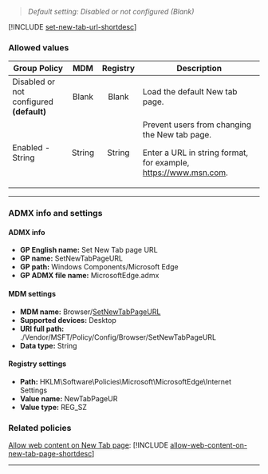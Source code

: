 <!-- ## Set New Tab page URL
>*Supported versions: Microsoft Edge on Windows 10, next major version*<br> -->
>*Default setting:  Disabled or not configured (Blank)*

[!INCLUDE [set-new-tab-url-shortdesc](../shortdesc/set-new-tab-url-shortdesc.md)]

### Allowed values

|Group Policy  |MDM |Registry |Description |
|---|:---:|:---:|---|
|Disabled or not configured<br>**(default)** |Blank |Blank |Load the default New tab page. |
|Enabled - String |String |String |Prevent users from changing the New tab page.<p>Enter a URL in string format, for example, https://www.msn.com. |
---

### ADMX info and settings
#### ADMX info
- **GP English name:** Set New Tab page URL
- **GP name:** SetNewTabPageURL
- **GP path:** Windows Components/Microsoft Edge
- **GP ADMX file name:** MicrosoftEdge.admx

#### MDM settings
- **MDM name:** Browser/[SetNewTabPageURL](../new-policies.md#set-new-tab-page-url)
- **Supported devices:** Desktop
- **URI full path:** ./Vendor/MSFT/Policy/Config/Browser/SetNewTabPageURL 
- **Data type:** String

#### Registry settings
- **Path:** HKLM\Software\Policies\Microsoft\MicrosoftEdge\Internet Settings 
- **Value name:** NewTabPageUR
- **Value type:** REG_SZ


### Related policies

[Allow web content on New Tab page](../available-policies.md#allow-web-content-on-new-tab-page):  [!INCLUDE [allow-web-content-on-new-tab-page-shortdesc](../shortdesc/allow-web-content-on-new-tab-page-shortdesc.md)]
 


<hr>